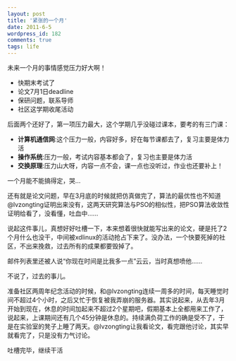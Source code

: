 ```yaml
---
layout: post
title: '紧张的一个月'
date: 2011-6-5
wordpress_id: 182
comments: true
tags: life
---
```

未来一个月的事情感觉压力好大啊！
<ul>
	<li>快期末考试了</li>
	<li>论文7月1日deadline</li>
	<li>保研问题，联系导师</li>
	<li>社区这学期收尾活动</li>
</ul>
后面两个还好了，第一项压力最大，这个学期几乎没碰过课本，要考的有三门课：
<ul>
	<li><strong>计算机通信网</strong>:这个压力一般，内容好多，好在每节课都去了，复习主要是体力活</li>
	<li><strong>操作系统</strong>:压力一般，考试内容基本都会了，复习也主要是体力活</li>
	<li><strong>交换原理</strong>:压力山大呀，内容一点不会，课一点也没听过，作业也还要补上！</li>
</ul>
一个月能不能搞得定，哭…

还有就是论文问题，早在3月底的时候就把仿真做完了，算法的最优性也不知道@lvzongting证明出来没有，这两天研究算法与PSO的相似性，把PSO算法收敛性证明给看了，没看懂，吐血中……

说起这件事儿，真想好好吐槽一下，本来想着很快就能写出来的论文，硬是托了2个月什么也没干，中间被xdlinux的活动抢占下来了。没办法，一个快要死掉的社区，不出来挽救，过去所有的成果都要毁掉了。

邮件列表里还被人说“你现在时间是比我多一点”云云，当时真想喷他……

不说了，过去的事儿。

准备社区两周年纪念活动的时候，和@lvzongting连续一周多的时间，每天睡觉时间不超过4个小时，之后又忙于恢复被我弄崩的服务器。其实说起来，从去年3月开始到现在，休息的时间加起来不超过2个星期吧，假期基本上全都用来工作了，说起来，上课期间还有几个45分钟是休息的。持续满负荷工作的确是受不了，于是在实验室的凳子上睡了两天。@lvzongting让我看论文，看完跟他讨论，其实早就看完了，只是没有力气讨论。

吐槽完毕，继续干活
